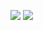 ![](https://github-readme-stats.vercel.app/api?username=Kijun0708&show_icons=true&theme=default)
![](https://github-readme-stats.vercel.app/api/top-langs/?username=Kijun0708&layout=donut)
